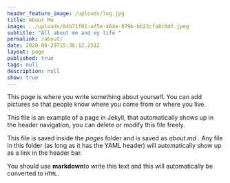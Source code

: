 ```yaml
---
header_feature_image: /uploads/log.jpg
title: About Me
image: ../uploads/84b71f01-af5e-464e-879b-bb22cfa8c0df.jpeg
subtitle: "All about me and my life "
permalink: /about/
date: 2020-06-29T15:36:12.231Z
layout: page
published: true
tags: null
description: null
show: true
---
```


This page is where you write something about yourself. You can add pictures so that people know where you come from or where you live.

This file is an example of a page in Jekyll, that automatically shows up in the header navigation, you can delete or modify this file freely.

This file is saved inside the _pages_ folder and is saved as _about.md_ . Any file in this folder (as long as it has  the YAML header) will automatically show up as a link in the header bar.

You should use **markdown**to write this text and this will automatically be converted to `HTML`.
